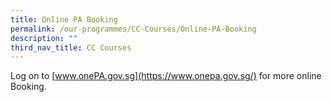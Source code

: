 ```yaml
---
title: Online PA Booking
permalink: /our-programmes/CC-Courses/Online-PA-Booking
description: ""
third_nav_title: CC Courses
---
```

Log on to [www.onePA.gov.sg](https://www.onepa.gov.sg/) for more online Booking.